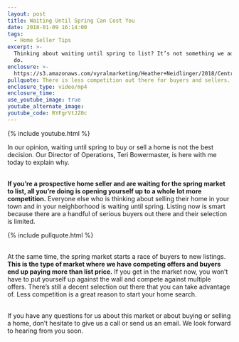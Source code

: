 ```yaml
---
layout: post
title: Waiting Until Spring Can Cost You
date: 2018-01-09 16:14:00
tags:
  - Home Seller Tips
excerpt: >-
  Thinking about waiting until spring to list? It’s not something we advise to
  do.
enclosure: >-
  https://s3.amazonaws.com/vyralmarketing/Heather+Neidlinger/2018/Central+Pennsylvania+Real+Estate+Agent-+Waiting+Until+Spring+Can+Cost+You.mp4
pullquote: There is less competition out there for buyers and sellers.
enclosure_type: video/mp4
enclosure_time:
use_youtube_image: true
youtube_alternate_image:
youtube_code: RYFgrVtJZ0c
---
```



{% include youtube.html %}

In our opinion, waiting until spring to buy or sell a home is not the best decision. Our Director of Operations, Teri Bowermaster, is here with me today to explain why.

<br>**If you’re a prospective home seller and are waiting for the spring market to list, all you’re doing is opening yourself up to a whole lot more competition.** Everyone else who is thinking about selling their home in your town and in your neighborhood is waiting until spring. Listing now is smart because there are a handful of serious buyers out there and their selection is limited.

{% include pullquote.html %}

<br>At the same time, the spring market starts a race of buyers to new listings. **This is the type of market where we have competing offers and buyers end up paying more than list price.** If you get in the market now, you won’t have to put yourself up against the wall and compete against multiple offers. There’s still a decent selection out there that you can take advantage of. Less competition is a great reason to start your home search.

<br>If you have any questions for us about this market or about buying or selling a home, don’t hesitate to give us a call or send us an email. We look forward to hearing from you soon.
